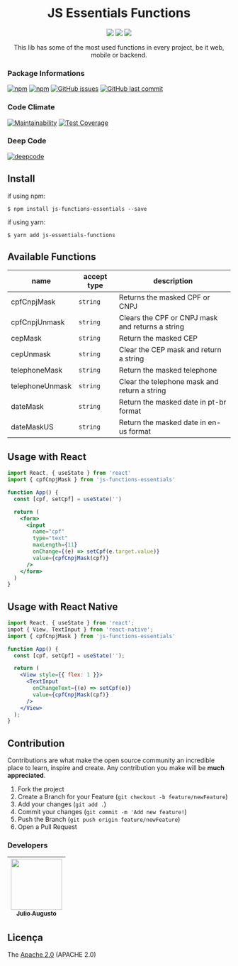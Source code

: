 <h1 align="center">JS Essentials Functions</h1>

<p align="center">
  <img src="https://img.shields.io/static/v1?label=typescript&message=language&color=blue&style=for-the-badge&logo=TYPESCRIPT"/>
  <img src="http://img.shields.io/static/v1?label=License&message=APACHE&color=green&style=for-the-badge"/>
  <!-- <img src="http://img.shields.io/static/v1?label=STATUS&message=EM%20DESENVOLVIMENTO&color=RED&style=for-the-badge"/> -->
  <img src="http://img.shields.io/static/v1?label=STATUS&message=CONCLUIDO&color=GREEN&style=for-the-badge"/>
</p>

<p align="center">This lib has some of the most used functions in every project, be it web, mobile or backend.</p>

### Package Informations

[![npm](https://img.shields.io/npm/v/js-essentials-functions.svg?label=npm%20package)](https://www.npmjs.com/package/js-essentials-functions)
[![npm](https://img.shields.io/npm/dt/js-essentials-functions.svg)](https://www.npmjs.com/package/js-essentials-functions)
[![GitHub issues](https://img.shields.io/github/issues-raw/gok-dev/js-essentials-functions.svg)](https://github.com/gok-dev/js-essentials-functions/issues)
[![GitHub last commit](https://img.shields.io/github/last-commit/gok-dev/js-essentials-functions.svg)](https://github.com/gok-dev/js-essentials-functions/commits/master)

### Code Climate

[![Maintainability](https://api.codeclimate.com/v1/badges/037642c2fcf1fef7b23c/maintainability)](https://codeclimate.com/github/gok-dev/js-essentials-functions/maintainability)
[![Test Coverage](https://api.codeclimate.com/v1/badges/037642c2fcf1fef7b23c/test_coverage)](https://codeclimate.com/github/gok-dev/js-essentials-functions/test_coverage)

### Deep Code

[![deepcode](https://www.deepcode.ai/api/gh/badge?key=eyJhbGciOiJIUzI1NiIsInR5cCI6IkpXVCJ9.eyJwbGF0Zm9ybTEiOiJnaCIsIm93bmVyMSI6Ikp1bGlvQXVndXN0b1MiLCJyZXBvMSI6ImpzLWZ1bmN0aW9ucy1lc3NlbnRpYWxzIiwiaW5jbHVkZUxpbnQiOmZhbHNlLCJhdXRob3JJZCI6MjI5MDMsImlhdCI6MTYwMTM5Njg4Nn0.6s6kv28wn0tROMYx0xxcWfHT-2dhXifnriXXZPW8HGE)](https://www.deepcode.ai/app/gh/JulioAugustoS/js-functions-essentials/_/dashboard?utm_content=gh%2FJulioAugustoS%2Fjs-functions-essentials)

## Install

if using npm:

```
$ npm install js-functions-essentials --save
```

if using yarn:

```
$ yarn add js-essentials-functions
```

## Available Functions

| name          | accept type | description                                      |
| ------------- | ----------- | ------------------------------------------------ |
| cpfCnpjMask   | `string`    | Returns the masked CPF or CNPJ                   |
| cpfCnpjUnmask | `string`    | Clears the CPF or CNPJ mask and returns a string |
| cepMask       | `string`    | Return the masked CEP                            |
| cepUnmask     | `string`    | Clear the CEP mask and return a string           |
| telephoneMask | `string`    | Return the masked telephone                      |
| telephoneUnmask | `string`  | Clear the telephone mask and return a string   |
| dateMask      | `string`    | Return the masked date in pt-br format           |
| dateMaskUS    | `string`    | Return the masked date in en-us format           |

## Usage with React

```jsx
import React, { useState } from 'react'
import { cpfCnpjMask } from 'js-functions-essentials'

function App() {
  const [cpf, setCpf] = useState('')

  return (
    <form>
      <input
        name="cpf"
        type="text"
        maxLength={11}
        onChange={(e) => setCpf(e.target.value)}
        value={cpfCnpjMask(cpf)}
      />
    </form>
  )
}
```

## Usage with React Native

```jsx
import React, { useState } from 'react';
impot { View, TextInput } from 'react-native';
import { cpfCnpjMask } from 'js-functions-essentials'

function App() {
  const [cpf, setCpf] = useState('');

  return (
    <View style={{ flex: 1 }}>
      <TextInput
        onChangeText={(e) => setCpf(e)}
        value={cpfCnpjMask(cpf)}
      />
    </View>
  );
}

```

<!-- CONTRIBUTING -->

## Contribution

Contributions are what make the open source community an incredible place to learn, inspire and create. Any contribution you make will be **much appreciated**.

1. Fork the project
2. Create a Branch for your Feature (`git checkout -b feature/newFeature`)
3. Add your changes (`git add .`)
4. Commit your changes (`git commit -m 'Add new feature!`)
5. Push the Branch (`git push origin feature/newFeature`)
6. Open a Pull Request

### Developers

| [<img src="https://avatars0.githubusercontent.com/u/39813875?s=460&v=4" width=115 > <br> <sub> Julio Augusto </sub>](https://github.com/JulioAugustoS)
| :----------------------------------------------------------------------------------------------------------------------------------------------------:

## Licença

The [Apache 2.0]() (APACHE 2.0)
